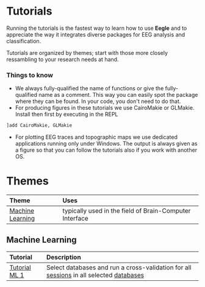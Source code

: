 # Tutorials

Running the tutorials is the fastest way to learn how to use **Eegle** and to appreciate the way it integrates diverse packages for EEG analysis and classification.

Tutorials are organized by themes; start with those more closely ressambling to your research needs at hand.

### Things to know
- We always fully-qualified the name of functions or give the fully-qualified name as a comment. This way you can easily spot the package where they can be found. In your code, you don't need to do that.
- For producing figures in these tutorials we use CairoMakie or GLMakie. Install then first by executing in the REPL

```julia
]add CairoMakie, GLMakie
```

- For plotting EEG traces and topographic maps we use dedicated applications running only under Windows. The output is always given as a figure so that you can follow the tutorials also if you work with another OS.

# Themes

|Theme| Uses|
|:---|:---|
| [Machine Learning](@ref) | typically used in the field of Brain-Computer Interface |


## Machine Learning
|Tutorial | Description|
|:---|:---|
|[Tutorial ML 1](@ref) | Select databases and run a cross-validation for all [sessions](@ref "session") in all selected [databases](@ref "database") |



